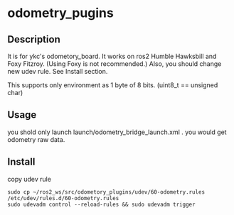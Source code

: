 odometry_pugins
====
## Description
It is for ykc's odometory_board.
It works on ros2 Humble Hawksbill and Foxy Fitzroy. (Using Foxy is not recommended.)
Also, you should change new udev rule. See Install section.

This supports only environment as 1 byte of 8 bits. (uint8_t == unsigned char)


## Usage

you shold only launch launch/odometry_bridge_launch.xml .
you would get odometry raw data.

## Install

copy udev rule
```
sudo cp ~/ros2_ws/src/odometory_plugins/udev/60-odometry.rules /etc/udev/rules.d/60-odometry.rules
sudo udevadm control --reload-rules && sudo udevadm trigger
```
